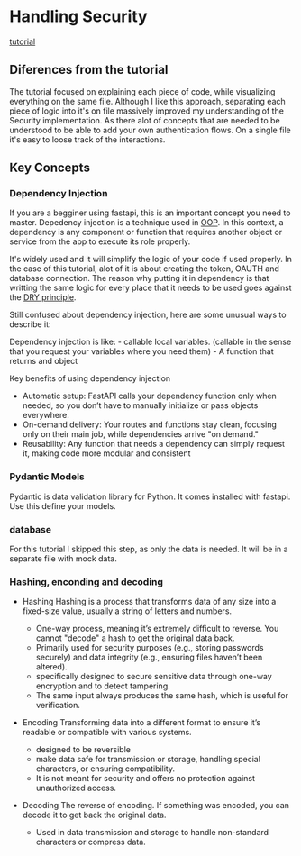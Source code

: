 # Handling Security

[tutorial](https://fastapi.tiangolo.com/tutorial/security/first-steps/#how-it-looks)

## Diferences from the tutorial

The tutorial focused on explaining each piece of code, while visualizing everything on the same file.
Although I like this approach, separating each piece of logic into it's on file massively improved my understanding of the Security implementation. As there alot of concepts that are needed to be understood to be able to add your own authentication flows. On a single file it's easy to loose track of the interactions.

## Key Concepts

### Dependency Injection

If you are a begginer using fastapi, this is an important concept you need to master.
Depedency injection is a technique used in [OOP](https://en.wikipedia.org/wiki/Object-oriented_programming).
In this context, a dependency is any component or function that requires another object or service from the app to execute its role properly.

It's widely used and it will simplify the logic of your code if used properly.
In the case of this tutorial, alot of it is about creating the token, OAUTH and database connection.
The reason why putting it in dependency is that writting the same logic for every place that it needs to be used goes against the [DRY principle](https://en.wikipedia.org/wiki/Don%27t_repeat_yoursel).

Still confused about dependency injection, here are some unusual ways to describe it:

Dependency injection is like:
    - callable local variables. (callable in the sense that you request your variables where you need them)
    - A function that returns and object

Key benefits of using dependency injection

- Automatic setup: FastAPI calls your dependency function only when needed, so you don’t have to manually initialize or pass objects everywhere.
- On-demand delivery: Your routes and functions stay clean, focusing only on their main job, while dependencies arrive "on demand."
- Reusability: Any function that needs a dependency can simply request it, making code more modular and consistent

### Pydantic Models

Pydantic is data validation library for Python. It comes installed with fastapi.
Use this define your models.

### database

For this tutorial I skipped this step, as only the data is needed. It will be in a separate file with mock data.

### Hashing, enconding and decoding

- Hashing
Hashing is a process that transforms data of any size into a fixed-size value, usually a string of letters and numbers.
  - One-way process, meaning it’s extremely difficult to reverse. You cannot "decode" a hash to get the original data back.
  - Primarily used for security purposes (e.g., storing passwords securely) and data integrity (e.g., ensuring files haven’t been altered).
  - specifically designed to secure sensitive data through one-way encryption and to detect tampering.
  - The same input always produces the same hash, which is useful for verification.

- Encoding
Transforming data into a different format to ensure it’s readable or compatible with various systems.
  - designed to be reversible
  - make data safe for transmission or storage, handling special characters, or ensuring compatibility.
  - It is not meant for security and offers no protection against unauthorized access.

- Decoding
The reverse of encoding. If something was encoded, you can decode it to get back the original data.
  - Used in data transmission and storage to handle non-standard characters or compress data.
